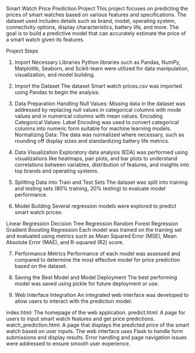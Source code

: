 Smart Watch Price Prediction Project
This project focuses on predicting the prices of smart watches based on various features and specifications. The dataset used includes details such as brand, model, operating system, connectivity options, display characteristics, battery life, and more. The goal is to build a predictive model that can accurately estimate the price of a smart watch given its features.

Project Steps
1. Import Necessary Libraries
Python libraries such as Pandas, NumPy, Matplotlib, Seaborn, and Scikit-learn were utilized for data manipulation, visualization, and model building.

2. Import the Dataset
The dataset Smart watch prices.csv was imported using Pandas to begin the analysis.

3. Data Preparation
Handling Null Values: Missing data in the dataset was addressed by replacing null values in categorical columns with mode values and in numerical columns with mean values.
Encoding Categorical Values: Label Encoding was used to convert categorical columns into numeric form suitable for machine learning models.
Normalizing Data: The data was normalized where necessary, such as rounding off display sizes and standardizing battery life metrics.
4. Data Visualization
Exploratory data analysis (EDA) was performed using visualizations like heatmaps, pair plots, and bar plots to understand correlations between variables, distribution of features, and insights into top brands and operating systems.

5. Splitting Data into Train and Test Sets
The dataset was split into training and testing sets (80% training, 20% testing) to evaluate model performance.

6. Model Building
Several regression models were explored to predict smart watch prices:

Linear Regression
Decision Tree Regression
Random Forest Regression
Gradient Boosting Regression
Each model was trained on the training set and evaluated using metrics such as Mean Squared Error (MSE), Mean Absolute Error (MAE), and R-squared (R2) score.

7. Performance Metrics
Performance of each model was assessed and compared to determine the most effective model for price prediction based on the dataset.

8. Saving the Best Model and Model Deployment
The best performing model was saved using pickle for future deployment or use.

9. Web Interface Integration
An integrated web interface was developed to allow users to interact with the prediction model:

index.html: The homepage of the web application.
predict.html: A page for users to input smart watch features and get price predictions.
watch_prediction.html: A page that displays the predicted price of the smart watch based on user inputs.
The web interface uses Flask to handle form submissions and display results. Error handling and page navigation issues were addressed to ensure smooth user experience.

